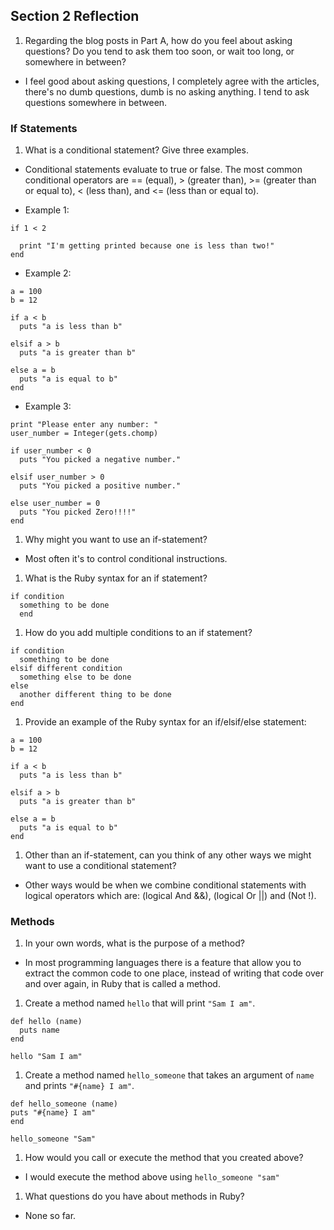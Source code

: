 ## Section 2 Reflection

1. Regarding the blog posts in Part A, how do you feel about asking questions? Do you tend to ask them too soon, or wait too long, or somewhere in between?

* I feel good about asking questions, I completely agree with the articles, there's no dumb questions, dumb is no asking anything. I tend to ask questions somewhere in between.

### If Statements

1. What is a conditional statement? Give three examples.

* Conditional statements evaluate to true or false. The most common conditional operators are == (equal), > (greater than), >= (greater than or equal to), < (less than), and <= (less than or equal to).


* Example 1:

```
if 1 < 2

  print "I'm getting printed because one is less than two!"  
end
```

* Example 2:

```
a = 100
b = 12

if a < b
  puts "a is less than b"

elsif a > b
  puts "a is greater than b"

else a = b
  puts "a is equal to b"
end
```

* Example 3:

```
print "Please enter any number: "
user_number = Integer(gets.chomp)

if user_number < 0
  puts "You picked a negative number."

elsif user_number > 0
  puts "You picked a positive number."

else user_number = 0
  puts "You picked Zero!!!!"
end
```

1. Why might you want to use an if-statement?

* Most often it's to control conditional instructions.

1. What is the Ruby syntax for an if statement?

```
if condition
  something to be done
  end
```

1. How do you add multiple conditions to an if statement?

```
if condition
  something to be done
elsif different condition
  something else to be done
else
  another different thing to be done
end
```

1. Provide an example of the Ruby syntax for an if/elsif/else statement:

```
a = 100
b = 12

if a < b
  puts "a is less than b"

elsif a > b
  puts "a is greater than b"

else a = b
  puts "a is equal to b"
end
```

1. Other than an if-statement, can you think of any other ways we might want to use a conditional statement?

* Other ways would be when we combine conditional statements with logical operators which are: (logical And &&), (logical Or ||) and (Not !).

### Methods

1. In your own words, what is the purpose of a method?

* In most programming languages there is a feature that allow you to extract the common code to one place, instead of writing that code over and over again, in Ruby that is called a method.

1. Create a method named `hello` that will print `"Sam I am"`.

```
def hello (name)
  puts name
end

hello "Sam I am"
```


1. Create a method named `hello_someone` that takes an argument of `name` and prints `"#{name} I am"`.

```
def hello_someone (name)
puts "#{name} I am"
end

hello_someone "Sam"
```


1. How would you call or execute the method that you created above?

* I would execute the method above using `hello_someone "sam"`



1. What questions do you have about methods in Ruby?

* None so far.
